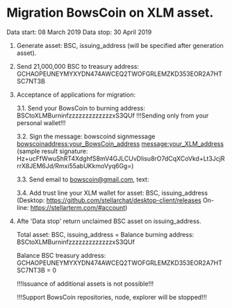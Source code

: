 # Migration BowsCoin on XLM asset. 
Data start: 08 March 2019
Data stop: 30 April 2019

1. Generate asset: BSC, issuing_address (will be specified after generation asset).

2. Send 21,000,000 BSC to treasury address: GCHAOPEUNEYMYXYDN474AWCEQ2TWOFGRLEMZKD353EOR2A7HTSC7NT3B

3. Acceptance of applications for migration:

   3.1. Send your BowsCoin to burning address: BSCtoXLMBurninfzzzzzzzzzzzzzxS3QUf
   !!!Sending only from your personal wallet!!!
   
   3.2. Sign the message: bowscoind signmessage <bowscoinaddress:your_BowsCoin_address> <message:your_XLM_address>
   (sample result signature: Hz+ucFfWwuShRT4XdghfS8mV4GJLCUvDlisu8rO7dCqXCoVkd+Lt3JcjRrrX8JEM6Jd/Rmxi55abUKkmoVyq6Gg=)
   
   3.3. Send email to bowscoin@gmail.com, text:  <bowscoinaddress> <signature> <message> <amount>
   
   3.4. Add trust line your XLM wallet for asset: BSC, issuing_address
   (Desktop: https://github.com/stellarchat/desktop-client/releases On-line: https://stellarterm.com/#account)
 
4. Afte 'Data stop' return unclaimed BSC asset on issuing_address.

   Total asset: BSC, issuing_address = Balance burning address: BSCtoXLMBurninfzzzzzzzzzzzzzxS3QUf
   
   Balance BSC treasury address: GCHAOPEUNEYMYXYDN474AWCEQ2TWOFGRLEMZKD353EOR2A7HTSC7NT3B = 0
   
   !!!Issuance of additional assets is not possible!!!
   
   !!!Support BowsCoin repositories, node, explorer will be stopped!!!
   
